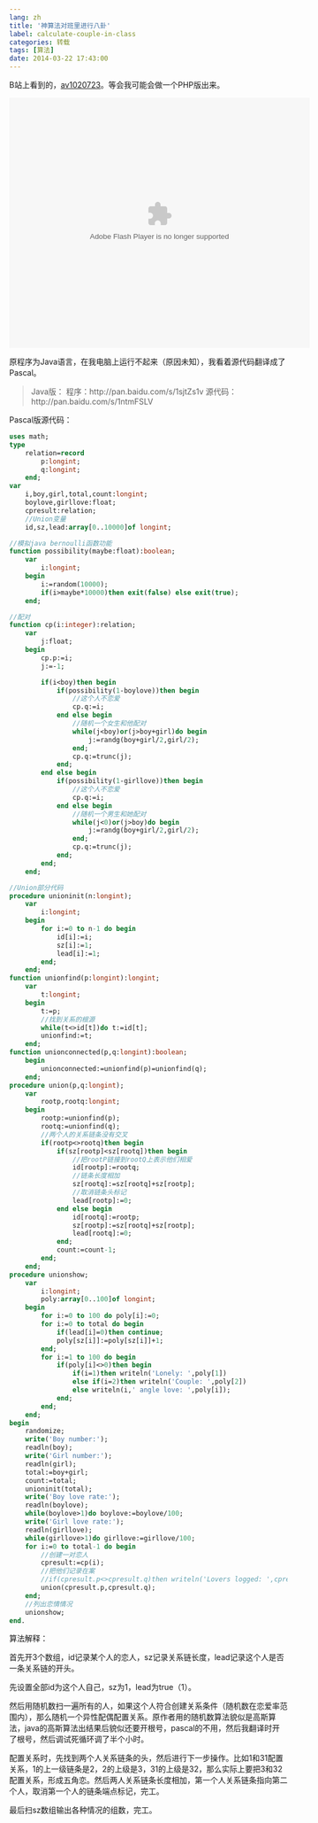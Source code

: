 ```yaml
---
lang: zh
title: '神算法对班里进行八卦'
label: calculate-couple-in-class
categories: 转载
tags: [算法]
date: 2014-03-22 17:43:00
---
```

B站上看到的，<a href="http://www.bilibili.tv/video/av1020723/" target="_blank">av1020723</a>。等会我可能会做一个PHP版出来。

<embed height="452" width="544" quality="high" allowfullscreen="true" type="application/x-shockwave-flash" src="http://static.hdslb.com/miniloader.swf" flashvars="aid=1020723&page=1" pluginspage="http://www.adobe.com/shockwave/download/download.cgi?P1_Prod_Version=ShockwaveFlash"></embed>

原程序为Java语言，在我电脑上运行不起来（原因未知），我看着源代码翻译成了Pascal。

<blockquote>Java版：
程序：http://pan.baidu.com/s/1sjtZs1v
源代码：http://pan.baidu.com/s/1ntmFSLV</blockquote>

Pascal版源代码：

```pascal
uses math;
type
    relation=record
        p:longint;
        q:longint;
    end;
var
    i,boy,girl,total,count:longint;
    boylove,girllove:float;
    cpresult:relation;
    //Union变量
    id,sz,lead:array[0..10000]of longint;

//模拟java bernoulli函数功能
function possibility(maybe:float):boolean;
    var
        i:longint;
    begin
        i:=random(10000);
        if(i>maybe*10000)then exit(false) else exit(true);
    end;

//配对
function cp(i:integer):relation;
    var
        j:float;
    begin
        cp.p:=i;
        j:=-1;

        if(i<boy)then begin
            if(possibility(1-boylove))then begin
                //这个人不恋爱
                cp.q:=i;
            end else begin
                //随机一个女生和他配对
                while(j<boy)or(j>boy+girl)do begin
                    j:=randg(boy+girl/2,girl/2);
                end;
                cp.q:=trunc(j);
            end;
        end else begin
            if(possibility(1-girllove))then begin
                //这个人不恋爱
                cp.q:=i;
            end else begin
                //随机一个男生和她配对
                while(j<0)or(j>boy)do begin
                    j:=randg(boy+girl/2,girl/2);
                end;
                cp.q:=trunc(j);
            end;
        end;
    end;

//Union部分代码
procedure unioninit(n:longint);
    var
        i:longint;
    begin
        for i:=0 to n-1 do begin
            id[i]:=i;
            sz[i]:=1;
            lead[i]:=1;
        end;
    end;
function unionfind(p:longint):longint;
    var
        t:longint;
    begin
        t:=p;
        //找到关系的根源
        while(t<>id[t])do t:=id[t];
        unionfind:=t;
    end;
function unionconnected(p,q:longint):boolean;
    begin
        unionconnected:=unionfind(p)=unionfind(q);
    end;
procedure union(p,q:longint);
    var
        rootp,rootq:longint;
    begin
        rootp:=unionfind(p);
        rootq:=unionfind(q);
        //两个人的关系链条没有交叉
        if(rootp<>rootq)then begin
            if(sz[rootp]<sz[rootq])then begin
                //把rootP链接到rootQ上表示他们相爱
                id[rootp]:=rootq;
                //链条长度相加
                sz[rootq]:=sz[rootq]+sz[rootp];
                //取消链条头标记
                lead[rootp]:=0;
            end else begin
                id[rootq]:=rootp;
                sz[rootp]:=sz[rootq]+sz[rootp];
                lead[rootq]:=0;
            end;
            count:=count-1;
        end;
    end;
procedure unionshow;
    var
        i:longint;
        poly:array[0..100]of longint;
    begin
        for i:=0 to 100 do poly[i]:=0;
        for i:=0 to total do begin
            if(lead[i]=0)then continue;
            poly[sz[i]]:=poly[sz[i]]+1;
        end;
        for i:=1 to 100 do begin
            if(poly[i]<>0)then begin
                if(i=1)then writeln('Lonely: ',poly[1])
                else if(i=2)then writeln('Couple: ',poly[2])
                else writeln(i,' angle love: ',poly[i]);
            end;
        end;
    end;
begin
    randomize;
    write('Boy number:');
    readln(boy);
    write('Girl number:');
    readln(girl);
    total:=boy+girl;
    count:=total;
    unioninit(total);
    write('Boy love rate:');
    readln(boylove);
    while(boylove>1)do boylove:=boylove/100;
    write('Girl love rate:');
    readln(girllove);
    while(girllove>1)do girllove:=girllove/100;
    for i:=0 to total-1 do begin
        //创建一对恋人
        cpresult:=cp(i);
        //把他们记录在案
        //if(cpresult.p<>cpresult.q)then writeln('Lovers logged: ',cpresult.p,' ',cpresult.q);
        union(cpresult.p,cpresult.q);
    end;
    //列出恋情情况
    unionshow;
end.
```

算法解释：

首先开3个数组，id记录某个人的恋人，sz记录关系链长度，lead记录这个人是否一条关系链的开头。

先设置全部id为这个人自己，sz为1，lead为true（1）。

然后用随机数扫一遍所有的人，如果这个人符合创建关系条件（随机数在恋爱率范围内），那么随机一个异性配偶配置关系。原作者用的随机数算法貌似是高斯算法，java的高斯算法出结果后貌似还要开根号，pascal的不用，然后我翻译时开了根号，然后调试死循环调了半个小时。

配置关系时，先找到两个人关系链条的头，然后进行下一步操作。比如1和31配置关系，1的上一级链条是2，2的上级是3，31的上级是32，那么实际上要把3和32配置关系，形成五角恋。然后两人关系链条长度相加，第一个人关系链条指向第二个人，取消第一个人的链条端点标记，完工。

最后扫sz数组输出各种情况的组数，完工。
